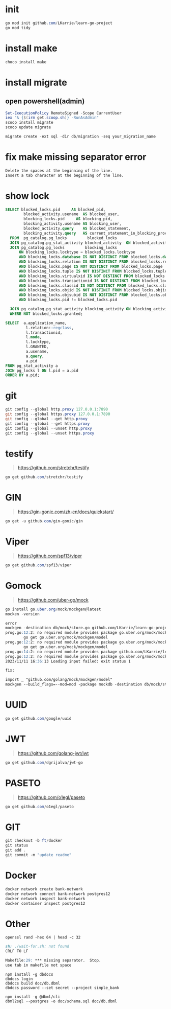 # init
```powershell
go mod init github.com/LKarrie/learn-go-project
go mod tidy
```

# install make
```powershell
choco install make
```

# install migrate
## open powershell(admin)
```powershell
Set-ExecutionPolicy RemoteSigned -Scope CurrentUser 
iex "& {$(irm get.scoop.sh)} -RunAsAdmin"
scoop install migrate
scoop update migrate

migrate create -ext sql -dir db/migration -seq your_migration_name
```

# fix make missing separator error
```markdown
Delete the spaces at the beginning of the line.
Insert a tab character at the beginning of the line.
```

# show lock
```sql
SELECT blocked_locks.pid     AS blocked_pid,
        blocked_activity.usename  AS blocked_user,
        blocking_locks.pid     AS blocking_pid,
        blocking_activity.usename AS blocking_user,
        blocked_activity.query    AS blocked_statement,
        blocking_activity.query   AS current_statement_in_blocking_process
  FROM  pg_catalog.pg_locks         blocked_locks
  JOIN pg_catalog.pg_stat_activity blocked_activity  ON blocked_activity.pid = blocked_locks.pid
  JOIN pg_catalog.pg_locks         blocking_locks 
      ON blocking_locks.locktype = blocked_locks.locktype
      AND blocking_locks.database IS NOT DISTINCT FROM blocked_locks.database
      AND blocking_locks.relation IS NOT DISTINCT FROM blocked_locks.relation
      AND blocking_locks.page IS NOT DISTINCT FROM blocked_locks.page
      AND blocking_locks.tuple IS NOT DISTINCT FROM blocked_locks.tuple
      AND blocking_locks.virtualxid IS NOT DISTINCT FROM blocked_locks.virtualxid
      AND blocking_locks.transactionid IS NOT DISTINCT FROM blocked_locks.transactionid
      AND blocking_locks.classid IS NOT DISTINCT FROM blocked_locks.classid
      AND blocking_locks.objid IS NOT DISTINCT FROM blocked_locks.objid
      AND blocking_locks.objsubid IS NOT DISTINCT FROM blocked_locks.objsubid
      AND blocking_locks.pid != blocked_locks.pid

  JOIN pg_catalog.pg_stat_activity blocking_activity ON blocking_activity.pid = blocking_locks.pid
  WHERE NOT blocked_locks.granted;

SELECT  a.application_name,
         l.relation::regclass,
         l.transactionid,
         l.mode,
         l.locktype,
         l.GRANTED,
         a.usename,
         a.query,
         a.pid
FROM pg_stat_activity a
JOIN pg_locks l ON l.pid = a.pid
ORDER BY a.pid;
```

# git
```powershell
git config --global http.proxy 127.0.0.1:7890
git config --global https.proxy 127.0.0.1:7890
git config --global --get http.proxy
git config --global --get https.proxy
git config --global --unset http.proxy
git config --global --unset https.proxy
```

# testify
> https://github.com/stretchr/testify
```powershell
go get github.com/stretchr/testify
```

# GIN
> https://gin-gonic.com/zh-cn/docs/quickstart/
```powershell
go get -u github.com/gin-gonic/gin
```

# Viper
> https://github.com/spf13/viper
```powershell
go get github.com/spf13/viper
```

# Gomock
> https://github.com/uber-go/mock
```powershell
go install go.uber.org/mock/mockgen@latest
mocken -version
```
```markdown
error
mockgen -destination db/mock/store.go github.com/LKarrie/learn-go-project/db/sqlc Store
prog.go:12:2: no required module provides package go.uber.org/mock/mockgen/model; to add it:
        go get go.uber.org/mock/mockgen/model
prog.go:12:2: no required module provides package go.uber.org/mock/mockgen/model; to add it:
        go get go.uber.org/mock/mockgen/model
prog.go:14:2: no required module provides package github.com/LKarrie/learn-go-project/db/sqlc: go.mod file not found in current directory or any parent directory; see 'go help modules'      
prog.go:12:2: no required module provides package go.uber.org/mock/mockgen/model: go.mod file not found in current directory or any parent directory; see 'go help modules'
2023/11/11 16:36:13 Loading input failed: exit status 1

fix:

import _ "github.com/golang/mock/mockgen/model"
mockgen --build_flags=--mod=mod -package mockdb -destination db/mock/store.go github.com/LKarrie/learn-go-project/db/sqlc Store

```

# UUID
```powershell
go get github.com/google/uuid
```

# JWT
> https://github.com/golang-jwt/jwt
```powershell
go get github.com/dgrijalva/jwt-go
```

# PASETO
> https://github.com/o1egl/paseto
```powershell
go get github.com/o1egl/paseto
```

# GIT
```powershell
git checkout -b ft/docker
git status
git add .
git commit -m "update readme"
```

# Docker 
```powershell
docker network create bank-network
docker network connect bank-network postgres12
docker network inspect bank-network 
docker container inspect postgres12
```

# Other
```shell
openssl rand -hex 64 | head -c 32
```

```markdown
sh: ./wait-for.sh: not found
CRLF TO LF

Makefile:29: *** missing separator.  Stop.
use tab in makefile not space
```

```markdwon
npm install -g dbdocs
dbdocs login
dbdocs build doc/db.dbml
dbdocs password --set secret --project simple_bank

npm install -g @dbml/cli
dbml2sql --postgres -o doc/schema.sql doc/db.dbml
```